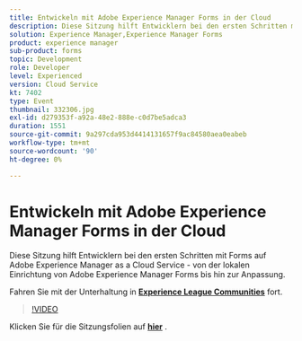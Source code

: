 ```yaml
---
title: Entwickeln mit Adobe Experience Manager Forms in der Cloud
description: Diese Sitzung hilft Entwicklern bei den ersten Schritten mit Forms auf Adobe Experience Manager as a Cloud Service - von der lokalen Einrichtung von Adobe Experience Manager Forms bis hin zur Anpassung.
solution: Experience Manager,Experience Manager Forms
product: experience manager
sub-product: forms
topic: Development
role: Developer
level: Experienced
version: Cloud Service
kt: 7402
type: Event
thumbnail: 332306.jpg
exl-id: d279353f-a92a-48e2-888e-c0d7be5adca3
duration: 1551
source-git-commit: 9a297cda953d4414131657f9ac84580aea0eabeb
workflow-type: tm+mt
source-wordcount: '90'
ht-degree: 0%

---
```


# Entwickeln mit Adobe Experience Manager Forms in der Cloud

Diese Sitzung hilft Entwicklern bei den ersten Schritten mit Forms auf Adobe Experience Manager as a Cloud Service - von der lokalen Einrichtung von Adobe Experience Manager Forms bis hin zur Anpassung.

Fahren Sie mit der Unterhaltung in **[Experience League Communities](https://adobe.ly/36Yd3v6)** fort.

>[!VIDEO](https://video.tv.adobe.com/v/332306/?quality=12&learn=on&hidetitle=true)

Klicken Sie für die Sitzungsfolien auf **[hier](/help/adobe-developers-live/assets/developing-aem-forms-cloud.pdf)** .
